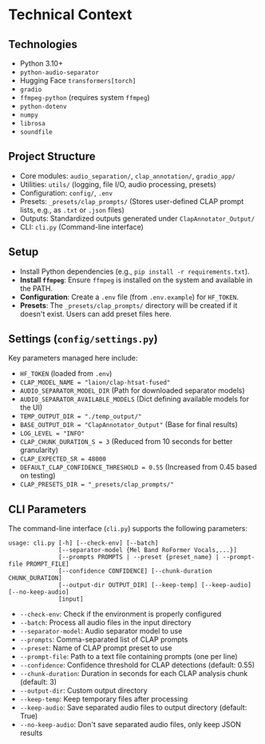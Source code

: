 # Technical Context

## Technologies
- Python 3.10+
- `python-audio-separator`
- Hugging Face `transformers[torch]`
- `gradio`
- `ffmpeg-python` (requires system `ffmpeg`)
- `python-dotenv`
- `numpy`
- `librosa`
- `soundfile`

## Project Structure
- Core modules: `audio_separation/`, `clap_annotation/`, `gradio_app/`
- Utilities: `utils/` (logging, file I/O, audio processing, presets)
- Configuration: `config/`, `.env`
- Presets: `_presets/clap_prompts/` (Stores user-defined CLAP prompt lists, e.g., as `.txt` or `.json` files)
- Outputs: Standardized outputs generated under `ClapAnnotator_Output/`
- CLI: `cli.py` (Command-line interface)

## Setup
- Install Python dependencies (e.g., `pip install -r requirements.txt`).
- **Install `ffmpeg`**: Ensure `ffmpeg` is installed on the system and available in the PATH.
- **Configuration**: Create a `.env` file (from `.env.example`) for `HF_TOKEN`.
- **Presets**: The `_presets/clap_prompts/` directory will be created if it doesn't exist. Users can add preset files here.

## Settings (`config/settings.py`)
Key parameters managed here include:
- `HF_TOKEN` (loaded from `.env`)
- `CLAP_MODEL_NAME = "laion/clap-htsat-fused"`
- `AUDIO_SEPARATOR_MODEL_DIR` (Path for downloaded separator models)
- `AUDIO_SEPARATOR_AVAILABLE_MODELS` (Dict defining available models for the UI)
- `TEMP_OUTPUT_DIR = "./temp_output/"`
- `BASE_OUTPUT_DIR = "ClapAnnotator_Output"` (Base for final results)
- `LOG_LEVEL = "INFO"`
- `CLAP_CHUNK_DURATION_S = 3` (Reduced from 10 seconds for better granularity)
- `CLAP_EXPECTED_SR = 48000`
- `DEFAULT_CLAP_CONFIDENCE_THRESHOLD = 0.55` (Increased from 0.45 based on testing)
- `CLAP_PRESETS_DIR = "_presets/clap_prompts/"`

## CLI Parameters
The command-line interface (`cli.py`) supports the following parameters:

```
usage: cli.py [-h] [--check-env] [--batch]
              [--separator-model {Mel Band RoFormer Vocals,...}]
              [--prompts PROMPTS | --preset {preset_name} | --prompt-file PROMPT_FILE]
              [--confidence CONFIDENCE] [--chunk-duration CHUNK_DURATION]
              [--output-dir OUTPUT_DIR] [--keep-temp] [--keep-audio] [--no-keep-audio]
              [input]
```

- `--check-env`: Check if the environment is properly configured
- `--batch`: Process all audio files in the input directory
- `--separator-model`: Audio separator model to use
- `--prompts`: Comma-separated list of CLAP prompts
- `--preset`: Name of CLAP prompt preset to use
- `--prompt-file`: Path to a text file containing prompts (one per line)
- `--confidence`: Confidence threshold for CLAP detections (default: 0.55)
- `--chunk-duration`: Duration in seconds for each CLAP analysis chunk (default: 3)
- `--output-dir`: Custom output directory
- `--keep-temp`: Keep temporary files after processing
- `--keep-audio`: Save separated audio files to output directory (default: True)
- `--no-keep-audio`: Don't save separated audio files, only keep JSON results 